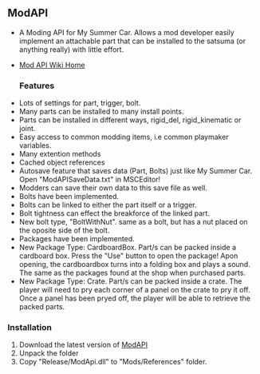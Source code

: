 ## ModAPI
* A Moding API for My Summer Car. Allows a mod developer easily implement an attachable part that can be installed to the satsuma (or anything really) with little effort.
* [Mod API Wiki Home](https://github.com/tommojphillips/ModAPI/wiki)
  
  ### Features
 - Lots of settings for part, trigger, bolt.
 - Many parts can be installed to many install points.
 - Parts can be installed in different ways, rigid_del, rigid_kinematic or joint.
 - Easy access to common modding items, i.e common playmaker variables.
 - Many extention methods
 - Cached object references
 - Autosave feature that saves data (Part, Bolts) just like My Summer Car. Open "ModAPISaveData.txt" in MSCEditor!
 - Modders can save their own data to this save file as well.
 - Bolts have been implemented.
 - Bolts can be linked to either the part itself or a trigger.
 - Bolt tightness can effect the breakforce of the linked part.
 - New bolt type, "BoltWithNut". same as a bolt, but has a nut placed on the oposite side of the bolt.
 - Packages have been implemented.
 - New Package Type: CardboardBox. Part/s can be packed inside a cardboard box. Press the "Use" button to open the package! Apon opening, the cardboardbox turns into a folding box and plays a sound. The same as the packages found at the shop when purchased parts.
 - New Package Type: Crate. Part/s can be packed inside a crate. The player will need to pry each corner of a panel on the crate to pry it off. Once a panel has been pryed off, the player will be able to retrieve the packed parts.
 
 ### Installation
 1. Download the latest version of [ModAPI](../../releases/latest)
 2. Unpack the folder
 3. Copy "Release/ModApi.dll" to "Mods/References" folder.
